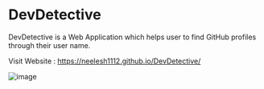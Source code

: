 # DevDetective
DevDetective is a Web Application which helps user to find GitHub profiles through  their user name.

Visit Website : https://neelesh1112.github.io/DevDetective/

![image](https://github.com/neelesh1112/DevDetective/assets/89899935/f1c9ebab-db7b-4e9f-b640-7e935a0d1eff)
